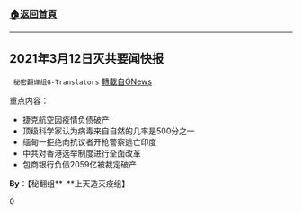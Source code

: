 ###  [:house:返回首頁](https://github.com/ourhimalayas/txt)
---

## 2021年3月12日灭共要闻快报
` 秘密翻译组G-Translators` [轉載自GNews](https://gnews.org/zh-hans/968778/)

重点内容：

- 捷克航空因疫情负债破产
- 顶级科学家认为病毒来自自然的几率是500分之一
- 缅甸一拒绝向抗议者开枪警察逃亡印度
- 中共对香港选举制度进行全面改革
- 包商银行负债2059亿被裁定破产




**By**：【秘翻组**–**上天造灭疫组】

0
